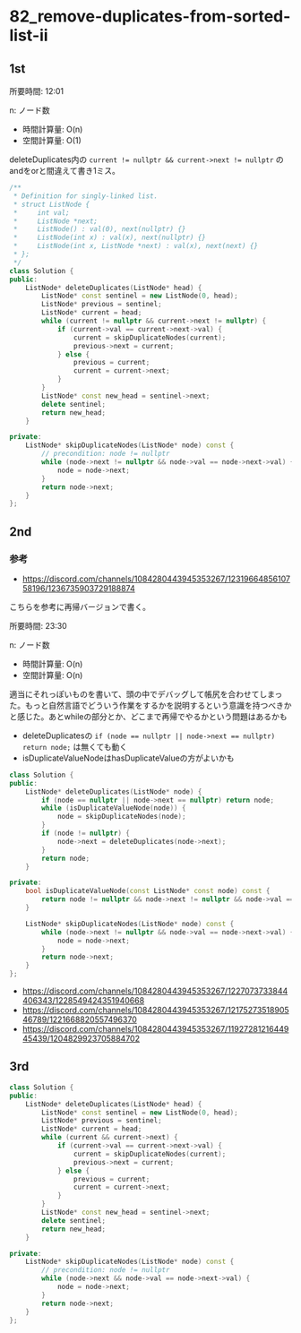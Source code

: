 # 82_remove-duplicates-from-sorted-list-ii

## 1st

所要時間: 12:01

n: ノード数
- 時間計算量: O(n)
- 空間計算量: O(1)

deleteDuplicates内の `current != nullptr && current->next != nullptr` のandをorと間違えて書き1ミス。


```cpp
/**
 * Definition for singly-linked list.
 * struct ListNode {
 *     int val;
 *     ListNode *next;
 *     ListNode() : val(0), next(nullptr) {}
 *     ListNode(int x) : val(x), next(nullptr) {}
 *     ListNode(int x, ListNode *next) : val(x), next(next) {}
 * };
 */
class Solution {
public:
    ListNode* deleteDuplicates(ListNode* head) {
        ListNode* const sentinel = new ListNode(0, head);
        ListNode* previous = sentinel;
        ListNode* current = head;
        while (current != nullptr && current->next != nullptr) {
            if (current->val == current->next->val) {
                current = skipDuplicateNodes(current);
                previous->next = current;
            } else {
                previous = current;
                current = current->next;
            }
        }
        ListNode* const new_head = sentinel->next;
        delete sentinel;
        return new_head;
    }

private:
    ListNode* skipDuplicateNodes(ListNode* node) const {
        // precondition: node != nullptr
        while (node->next != nullptr && node->val == node->next->val) {
            node = node->next;
        }
        return node->next;
    }
};
```

## 2nd

### 参考

- https://discord.com/channels/1084280443945353267/1231966485610758196/1236735903729188874

こちらを参考に再帰バージョンで書く。

所要時間: 23:30

n: ノード数
- 時間計算量: O(n)
- 空間計算量: O(n)

適当にそれっぽいものを書いて、頭の中でデバッグして帳尻を合わせてしまった。もっと自然言語でどういう作業をするかを説明するという意識を持つべきかと感じた。あとwhileの部分とか、どこまで再帰でやるかという問題はあるかも

- deleteDuplicatesの `if (node == nullptr || node->next == nullptr) return node;` は無くても動く
- isDuplicateValueNodeはhasDuplicateValueの方がよいかも

```cpp
class Solution {
public:
    ListNode* deleteDuplicates(ListNode* node) {
        if (node == nullptr || node->next == nullptr) return node;
        while (isDuplicateValueNode(node)) {
            node = skipDuplicateNodes(node);
        }
        if (node != nullptr) {
            node->next = deleteDuplicates(node->next);
        }
        return node;
    }

private:
    bool isDuplicateValueNode(const ListNode* const node) const {
        return node != nullptr && node->next != nullptr && node->val == node->next->val;
    }

    ListNode* skipDuplicateNodes(ListNode* node) const {
        while (node->next != nullptr && node->val == node->next->val) {
            node = node->next;
        }
        return node->next;
    }
};
```

- https://discord.com/channels/1084280443945353267/1227073733844406343/1228549424351940668
- https://discord.com/channels/1084280443945353267/1217527351890546789/1221668820557496370
- https://discord.com/channels/1084280443945353267/1192728121644945439/1204829923705884702


## 3rd


```cpp
class Solution {
public:
    ListNode* deleteDuplicates(ListNode* head) {
        ListNode* const sentinel = new ListNode(0, head);
        ListNode* previous = sentinel;
        ListNode* current = head;
        while (current && current->next) {
            if (current->val == current->next->val) {
                current = skipDuplicateNodes(current);
                previous->next = current;
            } else {
                previous = current;
                current = current->next;
            }
        }
        ListNode* const new_head = sentinel->next;
        delete sentinel;
        return new_head;
    }

private:
    ListNode* skipDuplicateNodes(ListNode* node) const {
        // precondition: node != nullptr
        while (node->next && node->val == node->next->val) {
            node = node->next;
        }
        return node->next;
    }
};
```
